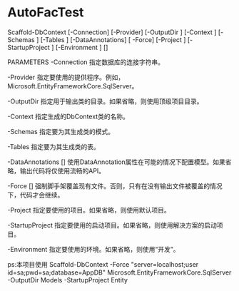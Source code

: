 # AutoFacTest

Scaffold-DbContext [-Connection] <String> [-Provider] <String> [-OutputDir <String>] [-Context <String>] 
[-Schemas <String>] [-Tables <String>] [-DataAnnotations] [ -Force] [-Project <String>] 
[-StartupProject <String>] [-Environment <String>] [<CommonParameters>]

PARAMETERS 
-Connection <String> 
指定数据库的连接字符串。

-Provider <String> 
指定要使用的提供程序。例如，Microsoft.EntityFrameworkCore.SqlServer。

-OutputDir <String> 
指定用于输出类的目录。如果省略，则使用顶级项目目录。

-Context <String> 
指定生成的DbContext类的名称。

-Schemas <String> 
指定要为其生成类的模式。

-Tables <String> 
指定要为其生成类的表。

-DataAnnotations [<SwitchParameter>] 
使用DataAnnotation属性在可能的情况下配置模型。如果省略，输出代码将仅使用流畅的API。

-Force [<SwitchParameter>] 
强制脚手架覆盖现有文件。否则，只有在没有输出文件被覆盖的情况下，代码才会继续。

-Project <String> 
指定要使用的项目。如果省略，则使用默认项目。

-StartupProject <String> 
指定要使用的启动项目。如果省略，则使用解决方案的启动项目。

-Environment <String> 
指定要使用的环境。如果省略，则使用“开发”。


ps:本项目使用 
Scaffold-DbContext -Force "server=localhost;user id=sa;pwd=sa;database=AppDB" Microsoft.EntityFrameworkCore.SqlServer -OutputDir Models -StartupProject Entity